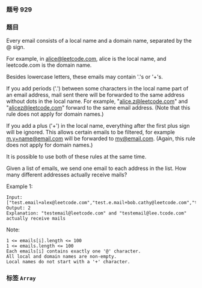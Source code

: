 ### 题号 929

### 题目

Every email consists of a local name and a domain name, separated by the @ sign.

For example, in alice@leetcode.com, alice is the local name, and leetcode.com is the domain name.

Besides lowercase letters, these emails may contain '.'s or '+'s.

If you add periods ('.') between some characters in the local name part of an email address, mail sent there will be forwarded to the same address without dots in the local name.  For example, "alice.z@leetcode.com" and "alicez@leetcode.com" forward to the same email address.  (Note that this rule does not apply for domain names.)

If you add a plus ('+') in the local name, everything after the first plus sign will be ignored. This allows certain emails to be filtered, for example m.y+name@email.com will be forwarded to my@email.com.  (Again, this rule does not apply for domain names.)

It is possible to use both of these rules at the same time.

Given a list of emails, we send one email to each address in the list.  How many different addresses actually receive mails?



Example 1:

    Input: ["test.email+alex@leetcode.com","test.e.mail+bob.cathy@leetcode.com","testemail+david@lee.tcode.com"]
    Output: 2
    Explanation: "testemail@leetcode.com" and "testemail@lee.tcode.com" actually receive mails


Note:

    1 <= emails[i].length <= 100
    1 <= emails.length <= 100
    Each emails[i] contains exactly one '@' character.
    All local and domain names are non-empty.
    Local names do not start with a '+' character.


### 标签 ```Array```
